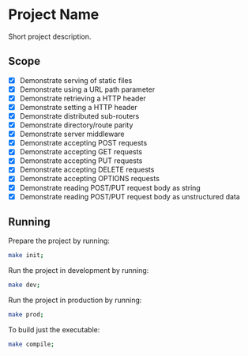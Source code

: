 # Project Name
Short project description.

## Scope
- [x] Demonstrate serving of static files
- [x] Demonstrate using a URL path parameter
- [x] Demonstrate retrieving a HTTP header
- [x] Demonstrate setting a HTTP header
- [x] Demonstrate distributed sub-routers
- [x] Demonstrate directory/route parity
- [x] Demonstrate server middleware
- [x] Demonstrate accepting POST requests
- [x] Demonstrate accepting GET requests
- [x] Demonstrate accepting PUT requests
- [x] Demonstrate accepting DELETE requests
- [x] Demonstrate accepting OPTIONS requests
- [x] Demonstrate reading POST/PUT request body as string
- [x] Demonstrate reading POST/PUT request body as unstructured data

## Running
Prepare the project by running:

```bash
make init;
```

Run the project in development by running:

```bash
make dev;
```

Run the project in production by running:

```bash
make prod;
```

To build just the executable:

```bash
make compile;
```
